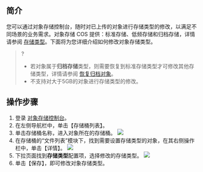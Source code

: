 ## 简介

您可以通过对象存储控制台，随时对已上传的对象进行存储类型的修改，以满足不同场景的业务需求。对象存储 COS 提供：标准存储、低频存储和归档存储，详情请参阅 [存储类型](https://cloud.tencent.com/document/product/436/33417)。下面将为您详细介绍如何修改对象存储类型。

>?
>- 若对象属于**归档存储**类型，则需要恢复到标准存储类型才可修改其他存储类型，详情请参阅 [恢复归档对象](https://cloud.tencent.com/document/product/436/32430)。
>- 不支持对大于5GB的对象进行存储类型的修改。

## 操作步骤

1. 登录 [对象存储控制台](https://console.cloud.tencent.com/cos5)。
2. 在左侧导航栏中，单击【存储桶列表】。
3. 单击存储桶名称，进入对象所在的存储桶。
![](https://main.qcloudimg.com/raw/9b12d4bef552c8f2ae5759891e113df2.jpg)
4. 在存储桶的“文件列表”模块下，找到需要设置存储类型的对象，在其右侧操作栏中，单击【详情】。
![](https://main.qcloudimg.com/raw/2bdec7021171ddb5bea5868783dfaee4.png)
5. 下拉页面找到**存储类型**配置项，选择修改的存储类型。
![](https://main.qcloudimg.com/raw/9ef26cd5ea448fbc048cc5ba890218e4.png)
6. 单击【保存】，即可修改对象存储类型。
